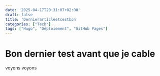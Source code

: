 ```yaml
---
date: '2025-04-17T20:31:07+02:00'
draft: false
title: 'Dernierarticleetcestbon'
categories: ["Tech"]
tags: ["Hugo", "Déploiement", "GitHub Pages"]
---
```


# Bon dernier test avant que je cable

voyons voyons

